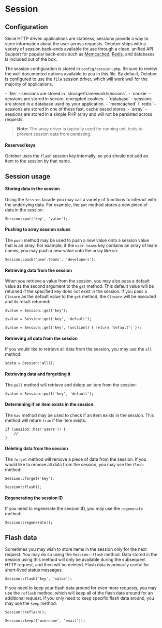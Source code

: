 # Session

## Configuration

Since HTTP driven applications are stateless, sessions provide a way to store information about the user across requests. October ships with a variety of session back-ends available for use through a clean, unified API. Support for popular back-ends such as [Memcached](http://memcached.org), [Redis](http://redis.io), and databases is included out of the box.

The session configuration is stored in `config/session.php`. Be sure to review the well documented options available to you in this file. By default, October is configured to use the `file` session driver, which will work well for the majority of applications.

<div class="content-list" markdown="1">
- `file` - sessions are stored in `storage/framework/sessions`.
- `cookie` - sessions are stored in secure, encrypted cookies.
- `database` - sessions are stored in a database used by your application.
- `memcached` / `redis` - sessions are stored in one of these fast, cache based stores.
- `array` - sessions are stored in a simple PHP array and will not be persisted across requests.
</div>

> **Note:** The array driver is typically used for running unit tests to prevent session data from persisting.

#### Reserved keys

October uses the `flash` session key internally, so you should not add an item to the session by that name.

## Session usage

#### Storing data in the session

Using the `Session` facade you may call a variety of functions to interact with the underlying data. For example, the `put` method stores a new piece of data in the session:

    Session::put('key', 'value');

#### Pushing to array session values

The `push` method may be used to push a new value onto a session value that is an array. For example, if the `user.teams` key contains an array of team names, you may push a new value onto the array like so:

    Session::push('user.teams', 'developers');

#### Retrieving data from the session

When you retrieve a value from the session, you may also pass a default value as the second argument to the `get` method. This default value will be returned if the specified key does not exist in the session. If you pass a `Closure` as the default value to the `get` method, the `Closure` will be executed and its result returned:

    $value = Session::get('key');

    $value = Session::get('key', 'default');

    $value = Session::get('key', function() { return 'default'; });

#### Retrieving all data from the session

If you would like to retrieve all data from the session, you may use the `all` method:

    $data = Session::all();

#### Retrieving data and forgetting it

The `pull` method will retrieve and delete an item from the session:

    $value = Session::pull('key', 'default');

#### Determining if an item exists in the session

The `has` method may be used to check if an item exists in the session. This method will return `true` if the item exists:

    if (Session::has('users')) {
        //
    }

#### Deleting data from the session

The `forget` method will remove a piece of data from the session. If you would like to remove all data from the session, you may use the `flush` method:

    Session::forget('key');

    Session::flush();

#### Regenerating the session ID

If you need to regenerate the session ID, you may use the `regenerate` method:

    Session::regenerate();

## Flash data

Sometimes you may wish to store items in the session only for the next request. You may do so using the `Session::flash` method. Data stored in the session using this method will only be available during the subsequent HTTP request, and then will be deleted. Flash data is primarily useful for short-lived status messages:

    Session::flash('key', 'value');

If you need to keep your flash data around for even more requests, you may use the `reflash` method, which will keep all of the flash data around for an additional request. If you only need to keep specific flash data around, you may use the `keep` method:

    Session::reflash();

    Session::keep(['username', 'email']);
